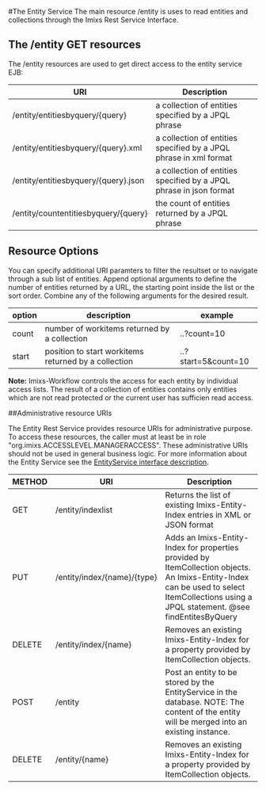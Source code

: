 #The Entity Service
 The main resource /entity is uses to read entities and collections through  the Imixs Rest Service Interface.
 
 
## The /entity GET resources
The /entity resources are used to get direct access to the entity service EJB:

| URI                                     | Description                               | 
|-----------------------------------------|-------------------------------------------|
| /entity/entitiesbyquery/{query}         | a collection of entities specified by a JPQL phrase    |
| /entity/entitiesbyquery/{query}.xml     | a collection of entities specified by a  JPQL phrase in xml format  |
| /entity/entitiesbyquery/{query}.json    | a collection of entities specified by a  JPQL phrase in json format |
| /entity/countentitiesbyquery/{query}    | the count of entities returned by a JPQL phrase      |

 
## Resource Options
You can specify additional URI paramters to filter the resultset  or to navigate through a sub list of entities. Append optional arguments to define the number of entities returned by a URL, the starting point inside the list or the sort order. Combine any of the following arguments for the desired result. 

| option      | description                                         | example               |
|-------------|-----------------------------------------------------|-----------------------|
| count       | number of workitems returned by a collection        | ..?count=10           |
| start       | position to start  workitems returned by a collection         | ..?start=5&count=10   |

 
<strong>Note:</strong> Imixs-Workflow controls the access for each entity by individual access lists.  The result of a collection of entities contains only entities which are not read protected   or the current user has sufficien read access. 
        

##Administrative resource URIs

The Entity Rest Service provides resource URIs for administrative purpose. To access these resources, the caller  must at least be in role "org.imixs.ACCESSLEVEL.MANAGERACCESS". These administrative URIs should not be used in  general business logic.  For more information about the Entity Service see the [EntityService interface description](../engine/entityservice.htm).
 
| METHOD |URI                           | Description                                                                               | 
|--------|------------------------------|-------------------------------------------------------------------------------------------|
| GET    | /entity/indexlist            | Returns the list of existing Imixs-Entity-Index entries in XML or JSON format             |
| PUT    | /entity/index/{name}/{type}  | Adds an Imixs-Entity-Index for properties provided by ItemCollection objects. An Imixs-Entity-Index can be used to select ItemCollections using a JPQL statement. @see findEntitesByQuery  |
| DELETE | /entity/index/{name}         | Removes an existing Imixs-Entity-Index for a property provided by ItemCollection objects. | 
| POST   | /entity                      | Post an entity to be stored by the EntityService in the database. NOTE: The content of the entity will be merged into an existing instance.     |
| DELETE | /entity/{name}               | Removes an existing Imixs-Entity-Index for a property provided by ItemCollection objects. | 




  
   